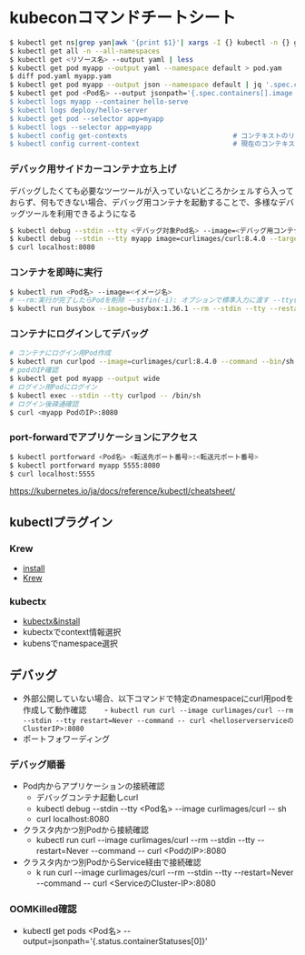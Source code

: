 # kubeconコマンドチートシート


```bash
$ kubectl get ns|grep yan|awk '{print $1}'| xargs -I {} kubectl -n {} get all
$ kubectl get all -n --all-namespaces
$ kubectl get <リソース名> --output yaml | less
$ kubectl get pod myapp --output yaml --namespace default > pod.yam
$ diff pod.yaml myapp.yam
$ kubectl get pod myapp --output json --namespace default | jq '.spec.containers[].image'  "blux2/hello-server:1.0"
$ kubectl get pod <Pod名> --output jsonpath='{.spec.containers[].image
$ kubectl logs myapp --container hello-serve
$ kubectl logs deploy/hello-server
$ kubectl get pod --selector app=myapp
$ kubectl logs --selector app=myapp
$ kubectl config get-contexts                          # コンテキストのリストを表示
$ kubectl config current-context                       # 現在のコンテキストを表示
```

### デバック用サイドカーコンテナ立ち上げ
デバッグしたくても必要なツーツールが入っていないどころかシェルすら入っておらず、何もできない場合、デバッグ用コンテナを起動することで、多様なデバッグツールを利用できるようになる
```bash
$ kubectl debug --stdin --tty <デバッグ対象Pod名> --image=<デバッグ用コンテナのimage> --target=<デバッグ対象のコンテナ>
$ kubectl debug --stdin --tty myapp image=curlimages/curl:8.4.0 --target=helloserver -- sh
$ curl localhost:8080
```

### コンテナを即時に実行
```bash
$ kubectl run <Pod名> --image=<イメージ名>
# --rm:実行が完了したらPodを削除 --stfin(-i): オプションで標準入力に渡す --tty(-t): オプションで擬似端末を割り当てる  
$ kubectl run busybox --image=busybox:1.36.1 --rm --stdin --tty --restart=Never --command -- nslookup google.com
```

### コンテナにログインしてデバッグ
```bash
# コンテナにログイン用Pod作成
$ kubectl run curlpod --image=curlimages/curl:8.4.0 --command --bin/sh -c "while true; do sleep initify; done;"
# podのIP確認
$ kubectl get pod myapp --output wide
# ログイン用Podにログイン
$ kubectl exec --stdin --tty curlpod -- /bin/sh
# ログイン後疎通確認
$ curl <myapp PodのIP>:8080
```

### port-forwardでアプリケーションにアクセス
```bash
$ kubectl portforward <Pod名> <転送先ポート番号>:<転送元ポート番号>
$ kubectl portforward myapp 5555:8080
$ curl localhost:5555
```

https://kubernetes.io/ja/docs/reference/kubectl/cheatsheet/

## kubectlプラグイン
### Krew
- [install](https://krew.sigs.k8s.io/docs/user-guide/setup/install/)
- [Krew](https://github.com/kubernetes-sigs/krew/)
### kubectx
- [kubectx&install](https://github.com/ahmetb/kubectx)
- kubectxでcontext情報選択
- kubensでnamespace選択

## デバッグ
- 外部公開していない場合、以下コマンドで特定のnamespaceにcurl用podを作成して動作確認
　　- `kubectl run curl --image curlimages/curl --rm --stdin --tty restart=Never --command -- curl <helloserverserviceのClusterIP>:8080`
- ポートフォワーディング
### デバッグ順番
- Pod内からアプリケーションの接続確認
  - デバッグコンテナ起動しcurl
  - kubectl debug --stdin --tty <Pod名> --image curlimages/curl -- sh
  - curl localhost:8080
- クラスタ内かつ別Podから接続確認
  - kubectl run curl --image curlimages/curl --rm --stdin --tty --restart=Never --command -- curl <PodのIP>:8080
- クラスタ内かつ別PodからService経由で接続確認 
  - k run curl --image curlimages/curl --rm --stdin --tty --restart=Never --command -- curl <ServiceのCluster-IP>:8080

### OOMKilled確認
- kubectl get pods <Pod名> --output=jsonpath='{.status.containerStatuses[0]}'
